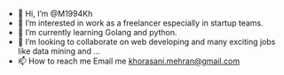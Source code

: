 - 👋 Hi, I’m @M1994Kh
- 👀 I’m interested in work as a freelancer especially in startup teams.
- 🌱 I’m currently learning Golang and python.
- 💞️ I’m looking to collaborate on web developing and many exciting jobs like data mining and ...
- 📫 How to reach me Email me khorasani.mehran@gmail.com

<!---
M1994Kh/M1994Kh is a ✨ special ✨ repository because its `README.md` (this file) appears on your GitHub profile.
You can click the Preview link to take a look at your changes.
--->
